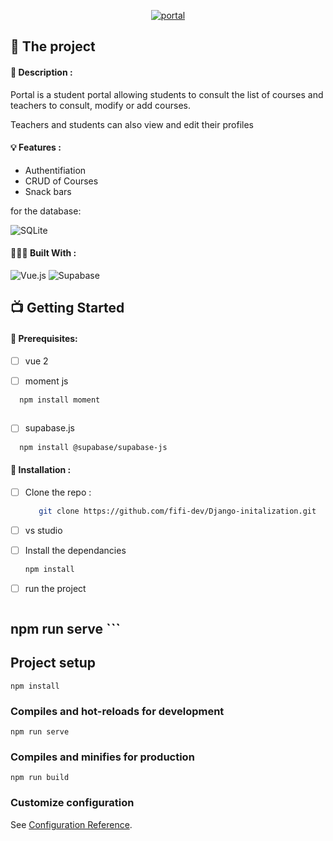 <p align='center'> <a href="https://github.com/IIM-Creative-Technology/headless-cms-fifi-dev/edit/master/README.md"><img src="https://i.ibb.co/P6pzknf/portal.png" alt="portal" border="0"></a></p>

## 💼 The project

#### 📝 Description :

Portal is a student portal allowing students to consult the list of courses and teachers to consult, modify or add courses.

Teachers and students can also view and edit their profiles

#### 💡 Features :

- Authentifiation
- CRUD of Courses
- Snack bars

for the database: 

![SQLite](https://img.shields.io/badge/SQLite-07405E?style=for-the-badge&logo=sqlite&logoColor=white)


#### 👩🏾‍💻 Built With :

![Vue.js](https://img.shields.io/badge/Vue.js-35495E?style=for-the-badge&logo=vue.js&logoColor=4FC08D)
![Supabase](https://img.shields.io/badge/Supabase-3ECF8E?style=for-the-badge&logo=supabase&logoColor=white)

## 📺 Getting Started

#### 🔐 Prerequisites:

- [ ] vue 2

- [ ] moment js

```sh
  npm install moment   
  
  ```

- [ ] supabase.js

```sh
  npm install @supabase/supabase-js      
   ```

#### 💾 Installation :

- [ ] Clone the repo :

  ```sh
     git clone https://github.com/fifi-dev/Django-initalization.git
     ```

- [ ] vs studio

- [ ] Install the dependancies

   ```sh
   npm install
   ```

- [ ] run the project

  ```sh
 npm run serve
     ```
-----------------
## Project setup
```
npm install
```

### Compiles and hot-reloads for development
```
npm run serve
```

### Compiles and minifies for production
```
npm run build
```

### Customize configuration
See [Configuration Reference](https://cli.vuejs.org/config/).


